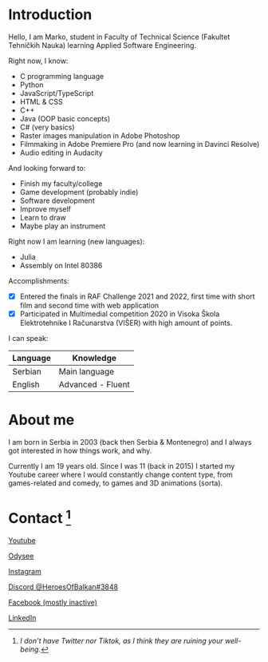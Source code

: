 # Introduction

Hello, I am Marko, student in Faculty of Technical Science (Fakultet Tehničkih Nauka) learning Applied Software Engineering.

Right now, I know:
- C programming language
- Python
- JavaScript/TypeScript
- HTML & CSS
- C++
- Java (OOP basic concepts)
- C# (very basics)
- Raster images manipulation in Adobe Photoshop
- Filmmaking in Adobe Premiere Pro (and now learning in Davinci Resolve)
- Audio editing in Audacity

And looking forward to:
- Finish my faculty/college
- Game development (probably indie)
- Software development
- Improve myself
- Learn to draw
- Maybe play an instrument


Right now I am learning (new languages):
- Julia
- Assembly on Intel 80386

Accomplishments:
- [x] Entered the finals in RAF Challenge 2021 and 2022, first time with short film and second time with web application
- [x] Participated in Multimedial competition 2020 in Visoka Škola Elektrotehnike I Računarstva (VIŠER) with high amount of points.

I can speak:

| Language | Knowledge         |
| -------- | ----------------- |
| Serbian  | Main language     |
| English  | Advanced - Fluent |

# About me

I am born in Serbia in 2003 (back then Serbia & Montenegro) and I always got interested in how things work, and why.

Currently I am 19 years old. Since I was 11 (back in 2015) I started my Youtube career where I would constantly change content type, from games-related and comedy, to games and 3D animations (sorta). 


# Contact [^1]

[Youtube](https://www.youtube.com/channel/UCrE7B9K1aSsJ8twgCfgx4Tg)

[Odysee](https://odysee.com/@heroes-of-balkan:1)

[Instagram](https://www.instagram.com/heroesofbalkan)

[Discord @HeroesOfBalkan#3848](@HeroesOfBalkan#3848)

[Facebook (mostly inactive)]()

[LinkedIn](https://rs.linkedin.com/in/marko-macura-597324213?trk=people-guest_people_search-card)

[^1]: _I don't have Twitter nor Tiktok, as I think they are ruining your well-being._
